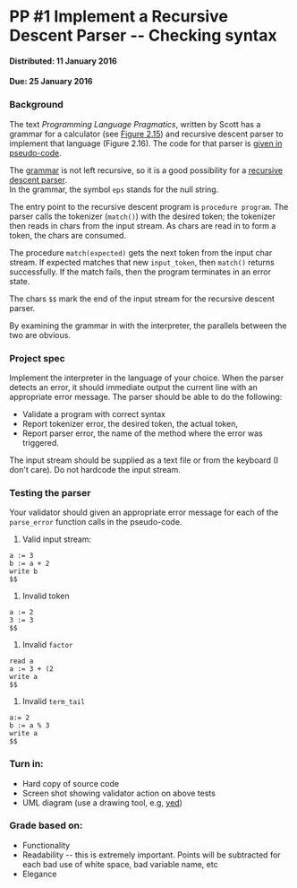 # PP #1 Implement a Recursive Descent Parser -- Checking syntax  
#### Distributed: 11 January 2016
#### Due: 25 January 2016

### Background

The text *Programming Language Pragmatics*, written by Scott has a grammar for a calculator (see [Figure 2.15][4]) and recursive descent parser to implement that language (Figure 2.16). The code for that parser is [given in pseudo-code][1].

The [grammar][2] is not left recursive, so it is a good possibility for a [recursive descent parser][1].  
In the grammar, the symbol `eps` stands for the null string.

The entry point to the recursive descent program is `procedure program`. The parser calls the tokenizer (`match()`) with the desired token; the tokenizer then reads in chars from the input stream. As chars are read in to form a token, the chars are consumed.

The procedure `match(expected)` gets the next token from the input char stream. If expected matches that new `input_token`, then `match()` returns successfully. If the match fails, then the program terminates in an error state.

The chars `$$` mark the end of the input stream for the recursive descent parser.

By examining the grammar in with the interpreter, the parallels between the two are obvious.

### Project spec

Implement the interpreter in the language of your choice. When the parser detects an error, it should immediate output the current line with an appropriate error message. The parser should be able to do the following:

* Validate a program with correct syntax
* Report tokenizer error, the desired token, the actual token,
* Report parser error, the name of the method where the error was triggered.

The input stream should be supplied as a text file or from the keyboard (I don't care). Do not hardcode the input stream.

### Testing the parser
Your validator should given an appropriate error message for each of the `parse_error` function calls in the pseudo-code.

1. Valid input stream:
```
a := 3
b := a + 2
write b
$$
```
1. Invalid token
```
a := 2
3 := 3
$$
```
1. Invalid `factor`
```
read a
a := 3 + (2
write a
$$
```
1. Invalid `term_tail`
```
a:= 2
b := a % 3
write a
$$
```

### Turn in:

* Hard copy of source code
* Screen shot showing validator action on above tests
* UML diagram (use a drawing tool, e.g, [yed][3])

### Grade based on:

* Functionality
* Readability -- this is extremely important. Points will be subtracted for each bad use of white space, bad variable name, etc
* Elegance

[1]: src/pseudocode.txt
[2]: src/grammar.txt
[3]: http://yed.yworks.com/support/manual/uml.html
[4]: src/grammar.jpg

